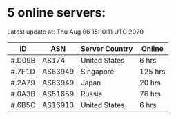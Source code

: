 # 5 online servers:

Latest update at: Thu Aug 06 15:10:11 UTC 2020

| ID | ASN | Server Country | Online |
| -- | --- | -------------- | ------ |
| #.D09B | AS174 | United States | 6 hrs |
| #.7F1D | AS63949 | Singapore | 125 hrs |
| #.2A79 | AS63949 | Japan | 20 hrs |
| #.0A3B | AS51659 | Russia | 76 hrs |
| #.6B5C | AS16913 | United States | 6 hrs |

